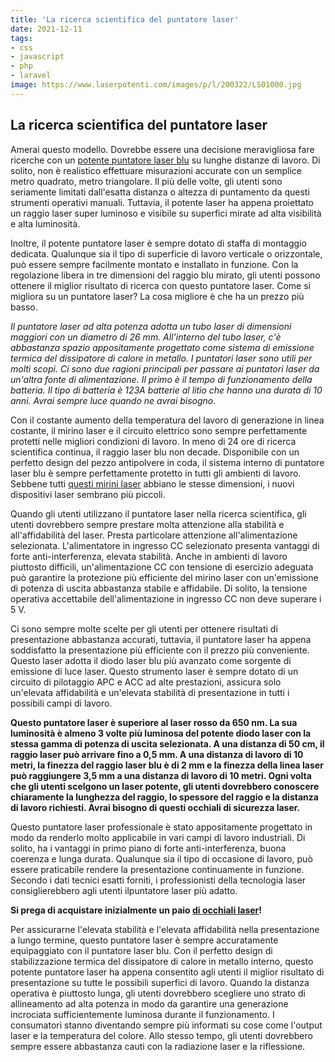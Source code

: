 ```yaml
---
title: 'La ricerca scientifica del puntatore laser'
date: 2021-12-11
tags:
- css
- javascript
- php
- laravel
image: https://www.laserpotenti.com/images/p/l/200322/LS01000.jpg
---
```

## La ricerca scientifica del puntatore laser

Amerai questo modello. Dovrebbe essere una decisione meravigliosa fare ricerche con un [potente puntatore laser blu](https://www.laserpotenti.com/puntatore-laser-blu/c-42.html) su lunghe distanze di lavoro. Di solito, non è realistico effettuare misurazioni accurate con un semplice metro quadrato, metro triangolare. Il più delle volte, gli utenti sono seriamente limitati dall'esatta distanza o altezza di puntamento da questi strumenti operativi manuali. Tuttavia, il potente laser ha appena proiettato un raggio laser super luminoso e visibile su superfici mirate ad alta visibilità e alta luminosità.

Inoltre, il potente puntatore laser è sempre dotato di staffa di montaggio dedicata. Qualunque sia il tipo di superficie di lavoro verticale o orizzontale, può essere sempre facilmente montato e installato in funzione. Con la regolazione libera in tre dimensioni del raggio blu mirato, gli utenti possono ottenere il miglior risultato di ricerca con questo puntatore laser. Come si migliora su un puntatore laser? La cosa migliore è che ha un prezzo più basso.

*Il puntatore laser ad alta potenza adotta un tubo laser di dimensioni maggiori con un diametro di 26 mm. All'interno del tubo laser, c'è abbastanza spazio appositamente progettato come sistema di emissione termica del dissipatore di calore in metallo. I puntatori laser sono utili per molti scopi. Ci sono due ragioni principali per passare ai puntatori laser da un'altra fonte di alimentazione. Il primo è il tempo di funzionamento della batteria. Il tipo di batteria è 123A batterie al litio che hanno una durata di 10 anni. Avrai sempre luce quando ne avrai bisogno.*

Con il costante aumento della temperatura del lavoro di generazione in linea costante, il mirino laser e il circuito elettrico sono sempre perfettamente protetti nelle migliori condizioni di lavoro. In meno di 24 ore di ricerca scientifica continua, il raggio laser blu non decade. Disponibile con un perfetto design del pezzo antipolvere in coda, il sistema interno di puntatore laser blu è sempre perfettamente protetto in tutti gli ambienti di lavoro. Sebbene tutti [questi mirini laser](https://www.laserpotenti.com/mirino-laser/c-45.html) abbiano le stesse dimensioni, i nuovi dispositivi laser sembrano più piccoli.

Quando gli utenti utilizzano il puntatore laser nella ricerca scientifica, gli utenti dovrebbero sempre prestare molta attenzione alla stabilità e all'affidabilità del laser. Presta particolare attenzione all'alimentazione selezionata. L'alimentatore in ingresso CC selezionato presenta vantaggi di forte anti-interferenza, elevata stabilità. Anche in ambienti di lavoro piuttosto difficili, un'alimentazione CC con tensione di esercizio adeguata può garantire la protezione più efficiente del mirino laser con un'emissione di potenza di uscita abbastanza stabile e affidabile. Di solito, la tensione operativa accettabile dell'alimentazione in ingresso CC non deve superare i 5 V.

Ci sono sempre molte scelte per gli utenti per ottenere risultati di presentazione abbastanza accurati, tuttavia, il puntatore laser ha appena soddisfatto la presentazione più efficiente con il prezzo più conveniente. Questo laser adotta il diodo laser blu più avanzato come sorgente di emissione di luce laser. Questo strumento laser è sempre dotato di un circuito di pilotaggio APC e ACC ad alte prestazioni, assicura solo un'elevata affidabilità e un'elevata stabilità di presentazione in tutti i possibili campi di lavoro.

**Questo puntatore laser è superiore al laser rosso da 650 nm. La sua luminosità è almeno 3 volte più luminosa del potente diodo laser con la stessa gamma di potenza di uscita selezionata. A una distanza di 50 cm, il raggio laser può arrivare fino a 0,5 mm. A una distanza di lavoro di 10 metri, la finezza del raggio laser blu è di 2 mm e la finezza della linea laser può raggiungere 3,5 mm a una distanza di lavoro di 10 metri. Ogni volta che gli utenti scelgono un laser potente, gli utenti dovrebbero conoscere chiaramente la lunghezza del raggio, lo spessore del raggio e la distanza di lavoro richiesti. Avrai bisogno di questi occhiali di sicurezza laser.**

Questo puntatore laser professionale è stato appositamente progettato in modo da renderlo molto applicabile in vari campi di lavoro industriali. Di solito, ha i vantaggi in primo piano di forte anti-interferenza, buona coerenza e lunga durata. Qualunque sia il tipo di occasione di lavoro, può essere praticabile rendere la presentazione continuamente in funzione. Secondo i dati tecnici esatti forniti, i professionisti della tecnologia laser consiglierebbero agli utenti il ​​puntatore laser più adatto.

**Si prega di acquistare inizialmente un paio [di occhiali laser](https://www.laserpotenti.com/occhiali-laser/c-46.html)!**

Per assicurarne l'elevata stabilità e l'elevata affidabilità nella presentazione a lungo termine, questo puntatore laser è sempre accuratamente equipaggiato con il puntatore laser blu. Con il perfetto design di stabilizzazione termica del dissipatore di calore in metallo interno, questo potente puntatore laser ha appena consentito agli utenti il ​​miglior risultato di presentazione su tutte le possibili superfici di lavoro. Quando la distanza operativa è piuttosto lunga, gli utenti dovrebbero scegliere uno strato di allineamento ad alta potenza in modo da garantire una generazione incrociata sufficientemente luminosa durante il funzionamento. I consumatori stanno diventando sempre più informati su cose come l'output laser e la temperatura del colore. Allo stesso tempo, gli utenti dovrebbero sempre essere abbastanza cauti con la radiazione laser e la riflessione.
